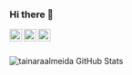 ### Hi there 👋

<a target="_blank" href="https://www.linkedin.com/in/tainara-campos/">
  <img align="left" alt="LinkdeIN" width="22px" src="" />
</a>

<a target="_blank" href="https://www.instagram.com/tainara_campos/">
  <img align="left" alt="Instagram" width="22px" src="https://imagepng.org/wp-content/uploads/2017/08/instagram-icone-icon-1.png" />
</a>

<a target="_blank" href="mailto:tainara.campos@hotmail.com">
  <img align="left" alt="Gmail" width="22px" src="https://cdn.icon-icons.com/icons2/70/PNG/512/outlook_14099.png"/>
</a>
<br><br>



![tainaraalmeida GitHub Stats](https://github-readme-stats.vercel.app/api?username=tainaraalmeida&show_icons=true&theme=radical)
<!--
**tainaraalmeida/tainaraalmeida** is a ✨ _special_ ✨ repository because its `README.md` (this file) appears on your GitHub profile.

https://cdn.icon-icons.com/icons2/70/PNG/512/outlook_14099.png


- 🔭 I’m currently working on ...
- 🌱 I’m currently learning ...
- 👯 I’m looking to collaborate on ...
- 🤔 I’m looking for help with ...
- 💬 Ask me about ...
- 📫 How to reach me: ...
- 😄 Pronouns: ...
- ⚡ Fun fact: ...
-->
